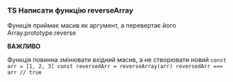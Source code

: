 ### TS Написати функцію reverseArray

Функція приймає масив як аргумент, а перевертає його Array.prototype.reverse

**ВАЖЛИВО**

Функція повинна змінювати вхідний масив, а не створювати новий
`const arr = [1, 2, 3]
const reversedArr = reverseArray(arr)
reversedArr === arr // true`
